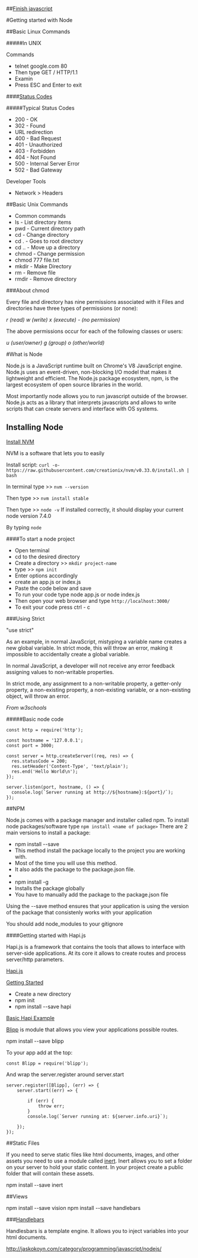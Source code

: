 ##[Finish javascript](https://github.com/zevenrodriguez/CIM593-693/tree/master/week2/examples/basicJavascript)


#Getting started with Node

##Basic Linux Commands

#####In UNIX

Commands
* telnet google.com 80
* Then type GET / HTTP/1.1
* Examin
* Press ESC and Enter to exit

####[Status Codes](https://en.wikipedia.org/wiki/List_of_HTTP_status_codes)

#####Typical Status Codes
* 200 - OK
* 302 - Found
 * URL redirection
* 400 - Bad Request
* 401 - Unauthorized
* 403 - Forbidden
* 404 - Not Found
* 500 - Internal Server Error
* 502 - Bad Gateway


Developer Tools
* Network > Headers


##Basic Unix Commands 

* Common commands
 * ls - List directory items
 * pwd - Current directory path
 * cd - Change directory
 * cd . - Goes to root directory
 * cd .. - Move up a directory
 * chmod - Change permission
  * chmod 777 file.txt
 * mkdir <directory name> - Make Directory
 * rm <filename> - Remove file
 * rmdir <directory name> - Remove directory


###About chmod

Every file and directory has nine permissions associated with it Files and directories have three types of permissions (or none): 

_r (read) w (write) x (execute) - (no permission)_

The above permissions occur for each of the following classes or users: 

_u (user/owner) g (group) o (other/world)_

#What is Node

Node.js is a JavaScript runtime built on Chrome's V8 JavaScript engine. Node.js uses an event-driven, non-blocking I/O model that makes it lightweight and efficient. The Node.js package ecosystem, npm, is the largest ecosystem of open source libraries in the world.

Most importantly node allows you to run javascript outside of the browser. Node.js acts as a library that interprets javascripts and allows to write scripts that can create servers and interface with OS systems.

## Installing Node

[Install NVM](https://github.com/creationix/nvm)

NVM is a software that lets you to easily

Install script: ```curl -o- https://raw.githubusercontent.com/creationix/nvm/v0.33.0/install.sh | bash ```

In terminal type >> ```nvm --version```

Then type >> ```nvm install stable```

Then type >> ```node -v``` If installed correctly, it should display your current node version 7.4.0

By typing ```node```


####To start a node project

* Open terminal
* cd to the desired directory
* Create a directory >> ```mkdir project-name```
* type >> ```npm init```
 * Enter options accordingly
* create an app.js or index.js
* Paste the code below and save
* To run your code type node app.js or node index.js
* Then open your web browser and type ```http://localhost:3000/```
* To exit your code press ctrl - c

###Using Strict

"use strict"

As an example, in normal JavaScript, mistyping a variable name creates a new global variable. In strict mode, this will throw an error, making it impossible to accidentally create a global variable.

In normal JavaScript, a developer will not receive any error feedback assigning values to non-writable properties.

In strict mode, any assignment to a non-writable property, a getter-only property, a non-existing property, a non-existing variable, or a non-existing object, will throw an error.

*From w3schools*

#####Basic node code

```
const http = require('http');

const hostname = '127.0.0.1';
const port = 3000;

const server = http.createServer((req, res) => {
  res.statusCode = 200;
  res.setHeader('Content-Type', 'text/plain');
  res.end('Hello World\n');
});

server.listen(port, hostname, () => {
  console.log(`Server running at http://${hostname}:${port}/`);
});
```

##NPM

Node.js comes with a package manager and installer called npm. To install node packages/software type ```npm install <name of package>``` There are 2 main versions to install a package:

* npm install --save <name of package>
 * This method install the package locally to the project you are working with.
 * Most of the time you will use this method.
 * It also adds the package to the package.json file.
 *
* npm install -g <name of package>
 * Installs the package globally
 * You have to manually add the package to the package.json file

 Using the --save method ensures that your application is using the version of the package that consistenly works with your application

 You should add node_modules to your gitignore

####Getting started with Hapi.js

Hapi.js is a framework that contains the tools that allows to interface with server-side applications. At its core it allows to create routes and process server/http parameters.

[Hapi.js](https://hapijs.com/)

[Getting Started](https://hapijs.com/tutorials/getting-started?lang=en_US)

* Create a new directory
* npm init
* npm install --save hapi

[Basic Hapi Example](https://github.com/zevenrodriguez/CIM593-693/tree/master/week3/examples/basicHapi)

[Blipp](https://www.npmjs.com/package/blipp) is module that allows you view your applications possible routes.

npm install --save blipp

To your app add at the top:

```
const Blipp = require('blipp');
```

And wrap the server.register around server.start

```
server.register([Blipp], (err) => {
    server.start((err) => {

        if (err) {
            throw err;
        }
        console.log(`Server running at: ${server.info.uri}`);

    });
});
```

##Static Files

If you need to serve static files like html documents, images, and other assets you need to use a module called [inert](https://github.com/hapijs/inert). Inert allows you to set a folder on your server to hold your static content. In your project create a public folder that will contain these assets.

npm install --save inert


##Views

npm install --save vision
npm install --save handlebars


###[Handlebars](http://handlebarsjs.com/installation.html)

Handlesbars is a template engine. It allows you to inject variables into your html documents.


http://jaskokoyn.com/category/programming/javascript/nodejs/
